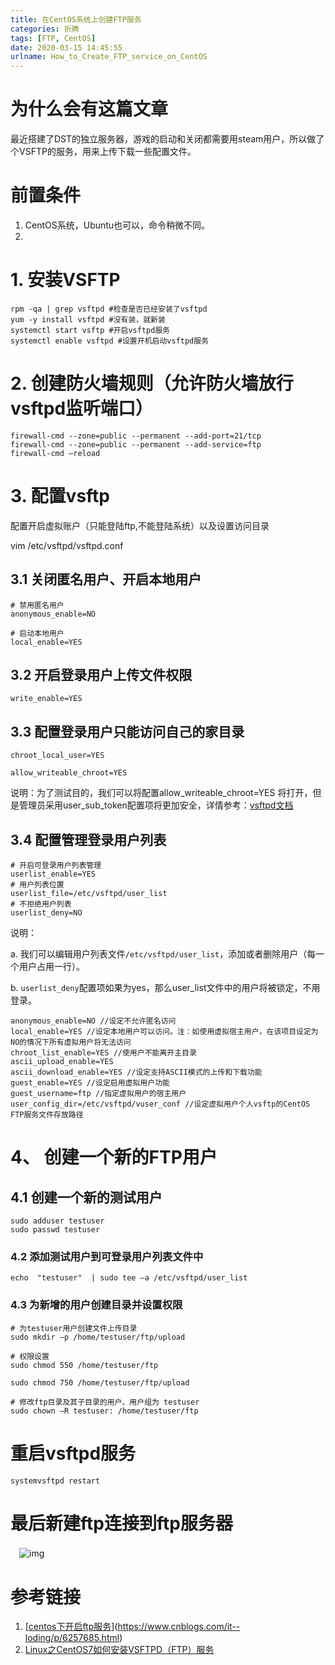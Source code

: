 ```yaml
---
title: 在CentOS系统上创建FTP服务
categories: 折腾
tags: [FTP, CentOS]
date: 2020-03-15 14:45:55
urlname: How_to_Create_FTP_service_on_CentOS
---
```


# 为什么会有这篇文章

最近搭建了DST的独立服务器，游戏的启动和关闭都需要用steam用户，所以做了个VSFTP的服务，用来上传下载一些配置文件。

# 前置条件

1. CentOS系统，Ubuntu也可以，命令稍微不同。
2. 

# 1. 安装VSFTP

```
rpm -qa | grep vsftpd #检查是否已经安装了vsftpd
yum -y install vsftpd #没有装，就新装
systemctl start vsftp #开启vsftpd服务
systemctl enable vsftpd #设置开机启动vsftpd服务 
```

# 2. 创建防火墙规则（允许防火墙放行vsftpd监听端口）

```
firewall-cmd --zone=public --permanent --add-port=21/tcp
firewall-cmd --zone=public --permanent --add-service=ftp
firewall-cmd –reload
```

# 3. 配置vsftp

配置开启虚拟账户（只能登陆ftp,不能登陆系统）以及设置访问目录

vim   /etc/vsftpd/vsftpd.conf

## 3.1 关闭匿名用户、开启本地用户

```
# 禁用匿名用户
anonymous_enable=NO

# 启动本地用户
local_enable=YES
```

## 3.2 开启登录用户上传文件权限

```
write_enable=YES
```

## 3.3 配置登录用户只能访问自己的家目录

```
chroot_local_user=YES

allow_writeable_chroot=YES
```

说明：为了测试目的，我们可以将配置allow_writeable_chroot=YES 将打开，但是管理员采用user_sub_token配置项将更加安全，详情参考：[vsftpd文档](http://vsftpd.beasts.org/vsftpd_conf.html)

## 3.4 配置管理登录用户列表

```
# 开启可登录用户列表管理
userlist_enable=YES
# 用户列表位置
userlist_file=/etc/vsftpd/user_list
# 不拒绝用户列表
userlist_deny=NO
```

 说明：

   a. 我们可以编辑用户列表文件`/etc/vsftpd/user_list`，添加或者删除用户（每一个用户占用一行）。 

   b. `userlist_deny`配置项如果为yes，那么user_list文件中的用户将被锁定，不用登录。

```
anonymous_enable=NO //设定不允许匿名访问
local_enable=YES //设定本地用户可以访问。注：如使用虚拟宿主用户，在该项目设定为NO的情况下所有虚拟用户将无法访问
chroot_list_enable=YES //使用户不能离开主目录
ascii_upload_enable=YES
ascii_download_enable=YES //设定支持ASCII模式的上传和下载功能
guest_enable=YES //设定启用虚拟用户功能
guest_username=ftp //指定虚拟用户的宿主用户
user_config_dir=/etc/vsftpd/vuser_conf //设定虚拟用户个人vsftp的CentOS FTP服务文件存放路径
```

# 4、 创建一个新的FTP用户

## 4.1 创建一个新的测试用户

```
sudo adduser testuser
sudo passwd testuser
```

### 4.2 添加测试用户到可登录用户列表文件中

```
echo  "testuser"  | sudo tee –a /etc/vsftpd/user_list
```

### 4.3 为新增的用户创建目录并设置权限

```
# 为testuser用户创建文件上传目录
sudo mkdir –p /home/testuser/ftp/upload

# 权限设置
sudo chmod 550 /home/testuser/ftp

sudo chmod 750 /home/testuser/ftp/upload

# 修改ftp目录及其子目录的用户、用户组为 testuser
sudo chown –R testuser: /home/testuser/ftp
```

# 重启vsftpd服务

```
systemvsftpd restart
```

#  最后新建ftp连接到ftp服务器

　![img](https://images2015.cnblogs.com/blog/449486/201701/449486-20170106204758144-616594963.png)


# 参考链接

1. [[centos下开启ftp服务](https://www.cnblogs.com/IT--Loding/p/6257685.html)](https://www.cnblogs.com/it--loding/p/6257685.html)
2. [Linux之CentOS7如何安装VSFTPD（FTP）服务](https://www.timewentby.com/system/linux/centos/714.html#toc-8)
